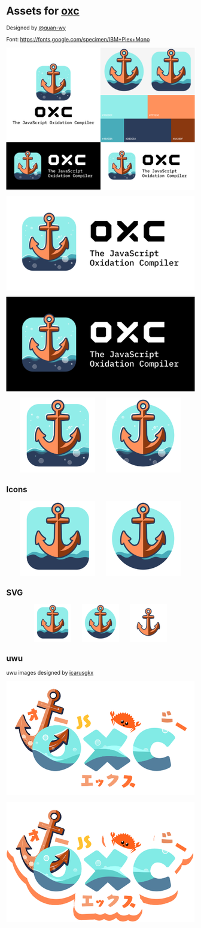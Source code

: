 # Assets for [oxc](https://github.com/Boshen/oxc)

Designed by [@guan-wy](https://github.com/guan-wy)

Font: https://fonts.google.com/specimen/IBM+Plex+Mono

<p><img src="VI.png" /></p>

<p><img src="preview-white-bubbles.png" /></p>
<p><img src="preview-dark-bubbles.png" /></p>

<p align="center">
  <img src="square-bubbles.png" width="200" />
  &nbsp;&nbsp;&nbsp;&nbsp;&nbsp;
  <img src="round-bubbles.png" width="200" />
</p>

## Icons

<p align="center">
  <img src="square.png" width="200" />
  &nbsp;&nbsp;&nbsp;&nbsp;&nbsp;
  <img src="round.png" width="200" />
</p>

## SVG

<p align="center">
  <img src="square.svg" width="100" />
  &nbsp;&nbsp;&nbsp;&nbsp;&nbsp;
  <img src="round.svg" width="100" />
  &nbsp;&nbsp;&nbsp;&nbsp;&nbsp;
  <img src="anchor.svg" width="100" />
</p>


## uwu

uwu images designed by [icarusgkx](https://x.com/icarusgkx)

<p><img src="uwu.png" /></p>
<p><img src="uwu-shadow.png" /></p>

